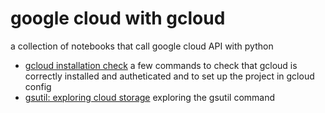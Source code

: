 # google cloud with gcloud
a collection of notebooks that call google cloud API with python
- [gcloud installation check](gcloud%20installation%20check.ipynb) a few commands to check that gcloud is correctly installed and autheticated and to set up the project in gcloud config
- [gsutil: exploring cloud storage](gsutil%20exploring%20cloud%20storage.ipynb) exploring the gsutil command
